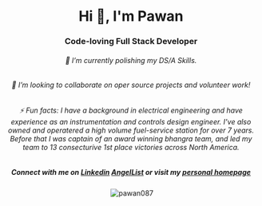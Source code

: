 <h1 align="center">Hi 👋, I'm Pawan</h1>
<h3 align="center">Code-loving Full Stack Developer</h3>

<h6 align="center">
🌱 I’m currently polishing my DS/A Skills.
</h6>

<h6 align="center">
👯 I’m looking to collaborate on oper source projects and volunteer work!
</h6>

<h6 align="center">
⚡ Fun facts: I have a background in electrical engineering and have experience as an instrumentation and controls design engineer. 
  I've also owned and operatered a high volume fuel-service station for over 7 years. 
  Before that I was captain of an award winning bhangra team, and led my team to 13 consecturive 1st place victories across North America.
</h6>

<h5 align="center">Connect with me on 
  <a href="https://linkedin.com/in/pawanchahal" target="blank">Linkedin</a> <a href="https://angel.co/u/pawan-chahal">AngelList</a>
  or visit my <a href="http://www.google.com">personal homepage</a>
</h5>

<p align="center">&nbsp;<img align="center" src="https://github-readme-stats.vercel.app/api?username=pawan087&show_icons=true&theme=dark&locale=en" alt="pawan087" /></p>




<!--
**pawan087/pawan087** is a ✨ _special_ ✨ repository because its `README.md` (this file) appears on your GitHub profile.

Here are some ideas to get you started:

- 🔭 I’m currently working on ...
- 🌱 I’m currently learning ...
- 👯 I’m looking to collaborate on ...
- 🤔 I’m looking for help with ...
- 💬 Ask me about ...
- 📫 How to reach me: ...
- 😄 Pronouns: ...
- ⚡ Fun fact: ...
-->
